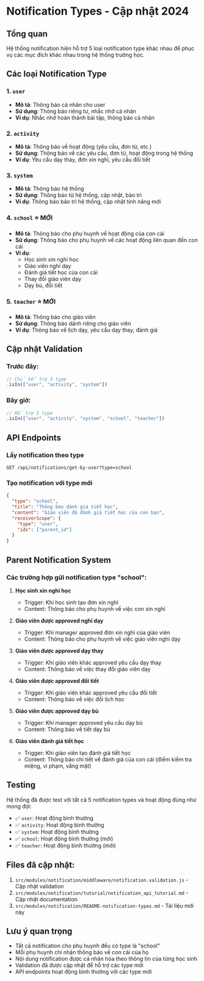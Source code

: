 # Notification Types - Cập nhật 2024

## Tổng quan

Hệ thống notification hiện hỗ trợ 5 loại notification type khác nhau để phục vụ các mục đích khác nhau trong hệ thống trường học.

## Các loại Notification Type

### 1. `user`
- **Mô tả**: Thông báo cá nhân cho user
- **Sử dụng**: Thông báo riêng tư, nhắc nhở cá nhân
- **Ví dụ**: Nhắc nhở hoàn thành bài tập, thông báo cá nhân

### 2. `activity`
- **Mô tả**: Thông báo về hoạt động (yêu cầu, đơn từ, etc.)
- **Sử dụng**: Thông báo về các yêu cầu, đơn từ, hoạt động trong hệ thống
- **Ví dụ**: Yêu cầu dạy thay, đơn xin nghỉ, yêu cầu đổi tiết

### 3. `system`
- **Mô tả**: Thông báo hệ thống
- **Sử dụng**: Thông báo từ hệ thống, cập nhật, bảo trì
- **Ví dụ**: Thông báo bảo trì hệ thống, cập nhật tính năng mới

### 4. `school` ⭐ **MỚI**
- **Mô tả**: Thông báo cho phụ huynh về hoạt động của con cái
- **Sử dụng**: Thông báo cho phụ huynh về các hoạt động liên quan đến con cái
- **Ví dụ**: 
  - Học sinh xin nghỉ học
  - Giáo viên nghỉ dạy
  - Đánh giá tiết học của con cái
  - Thay đổi giáo viên dạy
  - Dạy bù, đổi tiết

### 5. `teacher` ⭐ **MỚI**
- **Mô tả**: Thông báo cho giáo viên
- **Sử dụng**: Thông báo dành riêng cho giáo viên
- **Ví dụ**: Thông báo về lịch dạy, yêu cầu dạy thay, đánh giá

## Cập nhật Validation

### Trước đây:
```javascript
// Chỉ hỗ trợ 3 type
.isIn(["user", "activity", "system"])
```

### Bây giờ:
```javascript
// Hỗ trợ 5 type
.isIn(["user", "activity", "system", "school", "teacher"])
```

## API Endpoints

### Lấy notification theo type
```
GET /api/notifications/get-by-user?type=school
```

### Tạo notification với type mới
```json
{
  "type": "school",
  "title": "Thông báo đánh giá tiết học",
  "content": "Giáo viên đã đánh giá tiết học của con bạn",
  "receiverScope": {
    "type": "user",
    "ids": ["parent_id"]
  }
}
```

## Parent Notification System

### Các trường hợp gửi notification type "school":

1. **Học sinh xin nghỉ học**
   - Trigger: Khi học sinh tạo đơn xin nghỉ
   - Content: Thông báo cho phụ huynh về việc con xin nghỉ

2. **Giáo viên được approved nghỉ dạy**
   - Trigger: Khi manager approved đơn xin nghỉ của giáo viên
   - Content: Thông báo cho phụ huynh về việc giáo viên nghỉ dạy

3. **Giáo viên được approved dạy thay**
   - Trigger: Khi giáo viên khác approved yêu cầu dạy thay
   - Content: Thông báo về việc thay đổi giáo viên dạy

4. **Giáo viên được approved đổi tiết**
   - Trigger: Khi giáo viên khác approved yêu cầu đổi tiết
   - Content: Thông báo về việc đổi lịch học

5. **Giáo viên được approved dạy bù**
   - Trigger: Khi manager approved yêu cầu dạy bù
   - Content: Thông báo về tiết dạy bù

6. **Giáo viên đánh giá tiết học**
   - Trigger: Khi giáo viên tạo đánh giá tiết học
   - Content: Thông báo chi tiết về đánh giá của con cái (điểm kiểm tra miệng, vi phạm, vắng mặt)

## Testing

Hệ thống đã được test với tất cả 5 notification types và hoạt động đúng như mong đợi:

- ✅ `user`: Hoạt động bình thường
- ✅ `activity`: Hoạt động bình thường  
- ✅ `system`: Hoạt động bình thường
- ✅ `school`: Hoạt động bình thường (mới)
- ✅ `teacher`: Hoạt động bình thường (mới)

## Files đã cập nhật:

1. `src/modules/notification/middleware/notification.validation.js` - Cập nhật validation
2. `src/modules/notification/tutorial/notification_api_tutorial.md` - Cập nhật documentation
3. `src/modules/notification/README-notification-types.md` - Tài liệu mới này

## Lưu ý quan trọng

- Tất cả notification cho phụ huynh đều có type là "school"
- Mỗi phụ huynh chỉ nhận thông báo về con cái của họ
- Nội dung notification được cá nhân hóa theo thông tin của từng học sinh
- Validation đã được cập nhật để hỗ trợ các type mới
- API endpoints hoạt động bình thường với các type mới
